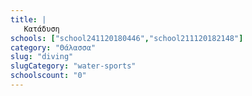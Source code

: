 ```yaml
---
title: |
   Κατάδυση
schools: ["school241120180446","school211120182148"]
category: "Θάλασσα"
slug: "diving"
slugCategory: "water-sports"
schoolscount: "0"
---
```


